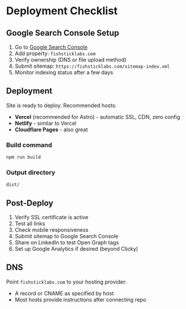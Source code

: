 # Deployment Checklist

## Google Search Console Setup

1. Go to [Google Search Console](https://search.google.com/search-console)
2. Add property: `fishsticklabs.com`
3. Verify ownership (DNS or file upload method)
4. Submit sitemap: `https://fishsticklabs.com/sitemap-index.xml`
5. Monitor indexing status after a few days

## Deployment

Site is ready to deploy. Recommended hosts:
- **Vercel** (recommended for Astro) - automatic SSL, CDN, zero config
- **Netlify** - similar to Vercel
- **Cloudflare Pages** - also great

### Build command
```bash
npm run build
```

### Output directory
```
dist/
```

## Post-Deploy

1. Verify SSL certificate is active
2. Test all links
3. Check mobile responsiveness
4. Submit sitemap to Google Search Console
5. Share on LinkedIn to test Open Graph tags
6. Set up Google Analytics if desired (beyond Clicky)

## DNS

Point `fishsticklabs.com` to your hosting provider:
- A record or CNAME as specified by host
- Most hosts provide instructions after connecting repo

